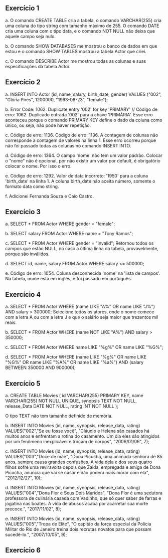 ## Exercício 1

a. O comando CREATE TABLE cria a tabela, o comando VARCHAR(255) cria uma coluna do tipo string com tamanho máximo de 255. O comando DATE cria uma coluna com o tipo data, e o comando NOT NULL não deixa que aquele campo seja nulo.

b. O comando SHOW DATABASES me mostrou o banco de dados em que estou e o comando SHOW TABLES mostrou a tabela Actor que criei.

c. O comando DESCRIBE Actor me mostrou todas as colunas e suas especificações da tabela Actor.

## Exercício 2

a. INSERT INTO Actor (id, name, salary, birth_date, gender)
   VALUES ("002", "Glória Pires", 1200000, "1963-08-23", "female");

b. Error Code: 1062. Duplicate entry '002' for key 'PRIMARY' // Código de erro: 1062. Duplicado entrada '002' para a chave 'PRIMÁRIA'. Esse erro aconteceu porque o comando PRIMARY KEY define o dado da coluna como único, ou seja, não pode haver repetição.

c. Código de erro: 1136. Código de erro: 1136. A contagem de colunas não corresponde à contagem de valores na linha 1. Esse erro ocorreu porque não foi passado todas as colunas no comando INSERT INTO.

d. Código de erro: 1364. O campo 'nome' não tem um valor padrão. Colocar o "nome" não é opcional, por não existir um valor por default, é obrigatório colocar o nome. Por isso o erro.

e. Código de erro: 1292. Valor de data incorreto: '1950' para a coluna 'birth_date' na linha 1. A coluna birth_date não aceita número, somente o formato data como string.

f. Adicionei Fernanda Souza e Caio Castro.

## Exercício 3

a. SELECT * FROM Actor WHERE gender = "female";

b. SELECT salary FROM Actor WHERE name = "Tony Ramos";

c. SELECT * FROM Actor WHERE gender = "invalid"; Retornou todos os campos que estão NULL, no caso a última linha da tabela, provavelmente, porque são inválidos.

d. SELECT id, name, salary FROM Actor WHERE salary <= 500000;

e. Código de erro: 1054. Coluna desconhecida 'nome' na 'lista de campos'. Na tabela, nome está em inglês, e foi passado em português.

## Exercício 4

a. SELECT * FROM Actor WHERE (name LIKE "A%" OR name LIKE "J%") AND salary > 300000;
Selecione todos os atores, onde o nome comece com a letra A ou com a letra J e que o salário seja maior que trezentos mil reais.

b. SELECT * FROM Actor WHERE (name NOT LIKE "A%") AND salary > 350000;

c. SELECT * FROM Actor WHERE name LIKE "%g%" OR name LIKE "%G%";

d. SELECT * FROM Actor WHERE (name LIKE "%g%" OR name LIKE "%G%" OR name LIKE "%A%" OR name LIKE "%a%") AND (salary BETWEEN 350000 AND 900000);

## Exercício 5

a. CREATE TABLE Movies (
	id VARCHAR(255) PRIMARY KEY,
    name VARCHAR(255) NOT NULL UNIQUE,
    synopsis TEXT NOT NULL,
    release_Data DATE NOT NULL,
    rating INT NOT NULL
);

O tipo TEXT não tem tamanho definido de memória.

b. INSERT INTO Movies (id, name, synopsis, release_data, rating)
VALUES("002","Se eu fosse você", "Cláudio e Helena são casados há muitos anos e enfrentam a rotina do casamento. Um dia eles são atingidos por um fenômeno inexplicável e trocam de corpos", "2006/01/06", 7);

c. INSERT INTO Movies (id, name, synopsis, release_data, rating)
VALUES("003","Doce de mãe", "Dona Picucha, uma animada senhora de 85 anos, sempre causa grandes confusões. A vida dela e dos seus quatro filhos sofre uma reviravolta depois que Zaida, empregada e amiga de Dona Picucha, anuncia que vai se casar e não poderá mais morar com ela", "2012/12/27", 10);

d. INSERT INTO Movies (id, name, synopsis, release_data, rating)
VALUES("004","Dona Flor e Seus Dois Maridos", "Dona Flor é uma sedutora professora de culinária casada com Vadinho, que só quer saber de farras e jogatina nas boates. A vida de abusos acaba por acarretar sua morte precoce.", "2017/11/02", 8);

e. INSERT INTO Movies (id, name, synopsis, release_data, rating)
VALUES("005","Tropa de Elite", "O capitão da força especial da Polícia Militar do Rio de Janeiro treina dois recrutas novatos para que possam sucedê-lo.", "2007/10/05", 9);

## Exercício 6

